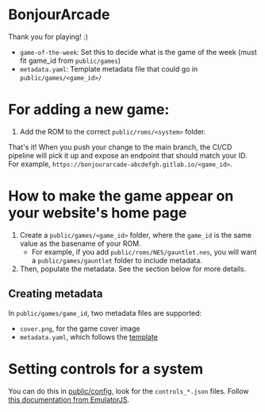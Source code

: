 # BonjourArcade

Thank you for playing! :)

- `game-of-the-week`: Set this to decide what is the game of the week
  (must fit game_id from `public/games`)
- `metadata.yaml`: Template metadata file that could go in
  `public/games/<game_id>/`

# For adding a new game:

1. Add the ROM to the correct `public/roms/<system>` folder.

That's it! When you push your change to the main branch, the CI/CD
pipeline will pick it up and expose an endpoint that should match your
ID. For example, `https://bonjourarcade-abcdefgh.gitlab.io/<game_id>`.

# How to make the game appear on your website's home page

1. Create a `public/games/<game_id>` folder, where the `game_id` is
   the same value as the basename of your ROM.
    - For example, if you add `public/roms/NES/gauntlet.nes`, you will
      want a `public/games/gauntlet` folder to include metadata.
1. Then, populate the metadata. See the section below for
   more details.

## Creating metadata

In `public/games/game_id`, two metadata files are supported:
- `cover.png`, for the game cover image
- `metadata.yaml`, which follows the [template](metadata.yaml)

# Setting controls for a system

You can do this in [public/config](public/config/), look for the
`controls_*.json` files. Follow [this documentation from
EmulatorJS](https://emulatorjs.org/docs4devs/control-mapping).
